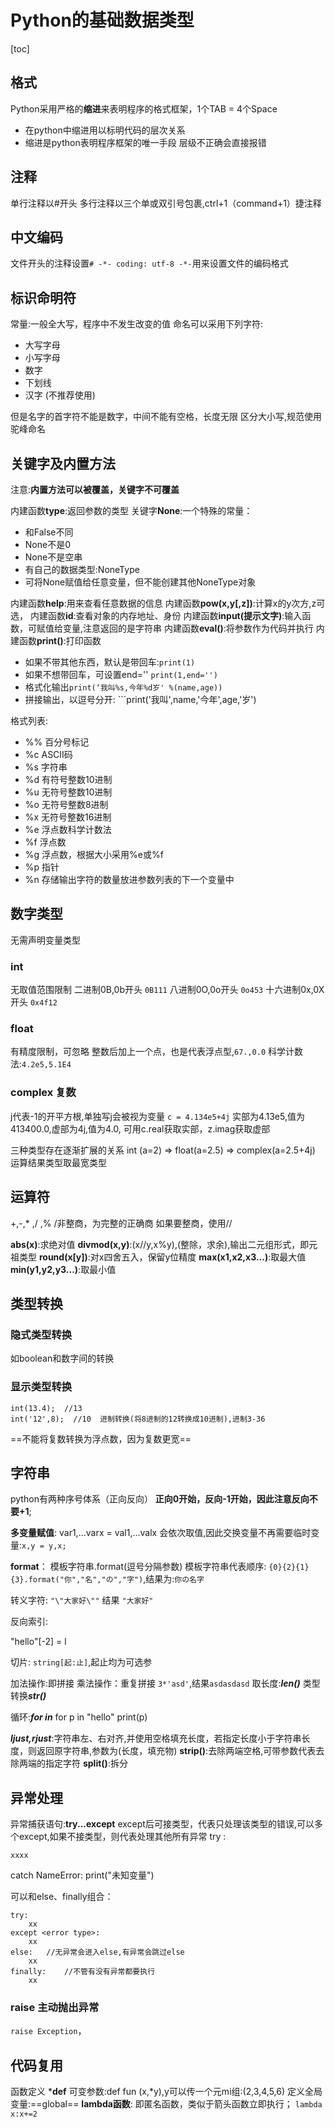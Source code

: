 # Python的基础数据类型

[toc]

## 格式

Python采用严格的**缩进**来表明程序的格式框架，1个TAB = 4个Space

+ 在python中缩进用以标明代码的层次关系
+ 缩进是python表明程序框架的唯一手段
层级不正确会直接报错

## 注释

单行注释以#开头
多行注释以三个单或双引号包裹,ctrl+1（command+1）捷注释

## 中文编码

文件开头的注释设置```# -*- coding: utf-8 -*-```用来设置文件的编码格式

## 标识命明符

常量:一般全大写，程序中不发生改变的值
命名可以采用下列字符:

+ 大写字母
+ 小写字母
+ 数字
+ 下划线
+ 汉字 (不推荐使用)

但是名字的首字符不能是数字，中间不能有空格，长度无限
区分大小写,规范使用驼峰命名

## 关键字及内置方法

注意:**内置方法可以被覆盖，关键字不可覆盖**

内建函数**type**:返回参数的类型
关键字**None**:一个特殊的常量：

- 和False不同
- None不是0
- None不是空串
- 有自己的数据类型:NoneType
- 可将None赋值给任意变量，但不能创建其他NoneType对象

内建函数**help**:用来查看任意数据的信息
内建函数**pow(x,y[,z])**:计算x的y次方,z可选，
内建函数**id**:查看对象的内存地址、身份
内建函数**input(提示文字)**:输入函数，可赋值给变量,注意返回的是字符串
内建函数**eval()**:将参数作为代码并执行
内建函数**print()**:打印函数

- 如果不带其他东西，默认是带回车:```print(1)```
- 如果不想带回车，可设置end=''  ```print(1,end='')```
- 格式化输出```print(‘我叫%s,今年%d岁' %(name,age))```
- 拼接输出，以逗号分开: ```print('我叫',name,'今年',age,'岁')

格式列表:

* %% 百分号标记
* %c ASCII码
* %s 字符串
* %d 有符号整数10进制
* %u 无符号整数10进制
* %o 无符号整数8进制
* %x 无符号整数16进制
* %e 浮点数科学计数法
* %f 浮点数
* %g 浮点数，根据大小采用%e或%f
* %p 指针
* %n 存储输出字符的数量放进参数列表的下一个变量中

## 数字类型

无需声明变量类型

### int

无取值范围限制
二进制0B,0b开头 ```0B111```
八进制0O,0o开头 ```0o453```
十六进制0x,0X开头   ```0x4f12```

### float

有精度限制，可忽略
整数后加上一个点，也是代表浮点型,```67.,0.0```
科学计数法:```4.2e5,5.1E4```

### complex 复数

j代表-1的开平方根,单独写j会被视为变量
```c = 4.134e5+4j```
实部为4.13e5,值为413400.0,虚部为4j,值为4.0,
可用c.real获取实部，z.imag获取虚部

三种类型存在逐渐扩展的关系
int (a=2) => float(a=2.5) => complex(a=2.5+4j)
运算结果类型取最宽类型

## 运算符

+,-,* ,/ ,%
/非整商，为完整的正确商
如果要整商，使用//

**abs(x)**:求绝对值
**divmod(x,y)**:(x//y,x%y),(整除，求余),输出二元组形式，即元祖类型
**round(x[y])**:对x四舍五入，保留y位精度
**max(x1,x2,x3...)**:取最大值
**min(y1,y2,y3...)**:取最小值

## 类型转换

### 隐式类型转换

如boolean和数字间的转换

### 显示类型转换

    int(13.4);  //13
    int('12',8);  //10  进制转换(将8进制的12转换成10进制),进制3-36

==不能将复数转换为浮点数，因为复数更宽==

## 字符串

python有两种序号体系（正向反向）
**正向0开始，反向-1开始，因此注意反向不要+1**;

**多变量赋值**:
var1,...varx = val1,...valx
会依次取值,因此交换变量不再需要临时变量:```x,y = y,x;```

**format**：
模板字符串.format(逗号分隔参数)
模板字符串代表顺序:
``{0}{2}{1}{3}.format("你","名","の","字")``,结果为:``你の名字``

转义字符:
```"\"大家好\""``` 结果 ```"大家好"```

反向索引:

"hello"[-2] = l

切片:
``string[起:止]``,起止均为可选参

加法操作:即拼接
乘法操作：重复拼接 ```3*'asd'```,结果```asdasdasd```
取长度:***len()***
类型转换***str()***

循环:***for in***
for p in "hello"
    print(p)

***ljust,rjust***:字符串左、右对齐,并使用空格填充长度，若指定长度小于字符串长度，则返回原字符串,参数为(长度，填充物)
**strip()**:去除两端空格,可带参数代表去除两端的指定字符
**split()**:拆分

## 异常处理

异常捕获语句:**try...except**
except后可接类型，代表只处理该类型的错误,可以多个except,如果不接类型，则代表处理其他所有异常
try :

    xxxx
catch NameError:
    print("未知变量")

可以和else、finally组合：
   
    try:
        xx
    except <error type>:
        xx
    else:   //无异常会进入else,有异常会跳过else
        xx
    finally:    //不管有没有异常都要执行
        xx

### raise 主动抛出异常

```raise Exception```，

## 代码复用

函数定义 ***def**
可变参数:def fun (x,*y),y可以传一个元mi组:(2,3,4,5,6)
定义全局变量:==global==
**lambda函数**:
即匿名函数，类似于箭头函数立即执行；
``lambda x:x+=2``
